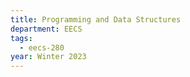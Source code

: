 ```yaml
---
title: Programming and Data Structures
department: EECS
tags:
  - eecs-280
year: Winter 2023
---
```

